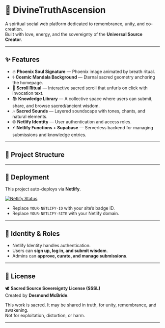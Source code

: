 # 🌌 DivineTruthAscension

A spiritual social web platform dedicated to remembrance, unity, and co-creation.  
Built with love, energy, and the sovereignty of the **Universal Source Creator**.  

---

## ✨ Features

- 🔥 **Phoenix Soul Signature** — Phoenix image animated by breath ritual.
- 🌀 **Cosmic Mandala Background** — Eternal sacred geometry anchoring the homepage.
- 📜 **Scroll Ritual** — Interactive sacred scroll that unfurls on click with invocation text.
- 📚 **Knowledge Library** — A collective space where users can submit, share, and browse sacred/ancient wisdom.
- 🎶 **Sacred Sounds** — Layered soundscape with tones, chants, and natural elements.
- 🌐 **Netlify Identity** — User authentication and access roles.
- ⚡ **Netlify Functions + Supabase** — Serverless backend for managing submissions and knowledge entries.

---

## 📂 Project Structure
---

## 🚀 Deployment

This project auto-deploys via **Netlify**.  

[![Netlify Status](https://api.netlify.com/api/v1/badges/YOUR-NETLIFY-ID/deploy-status)](https://YOUR-NETLIFY-SITE.netlify.app)

- Replace `YOUR-NETLIFY-ID` with your site’s badge ID.  
- Replace `YOUR-NETLIFY-SITE` with your Netlify domain.

---

## 🔐 Identity & Roles

- Netlify Identity handles authentication.  
- Users can **sign up, log in, and submit wisdom**.  
- Admins can **approve, curate, and manage submissions**.  

---

## 📜 License

🕊️ **Sacred Source Sovereignty License (SSSL)**  
Created by **Desmond McBride**.  

This work is sacred. It may be shared in truth, for unity, remembrance, and awakening.  
Not for exploitation, distortion, or harm.  

---

